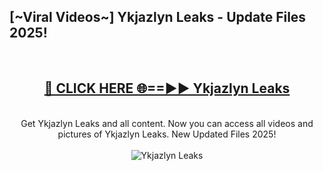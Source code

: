 <h2>[~Viral Videos~] Ykjazlyn Leaks - Update Files 2025!</h2>
<br>
<div align="center">
<h2><a href="https://betterlinks.top/A2PfLJ" rel="nofollow">🔴 CLICK HERE 🌐==►► Ykjazlyn Leaks</a></h2>
<br>
Get Ykjazlyn Leaks and all content. Now you can access all videos and pictures of Ykjazlyn Leaks. New Updated Files 2025!
<br>
<br>
<a href="https://betterlinks.top/A2PfLJ" rel="nofollow" data-target="animated-image.originalLink"><img src="https://i.ibb.co.com/WyWwxjT/player-gif2.gif" alt="Ykjazlyn Leaks" style="max-width: 100%; display: inline-block;" data-target="animated-image.originalImage"></a>
</div>
<br>
